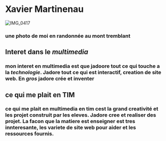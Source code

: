 # Xavier Martinenau

![IMG_0417](https://github.com/user-attachments/assets/a58042d5-f3e1-4049-a028-f2cc1d0f1317)
### une photo de moi en randonnée au mont tremblant


## **Interet dans le _multimedia_**

### mon interet en multimedia est que jadoore tout ce qui touche a la ***technologie***. Jadore tout ce qui est interactif, creation de site web. En *gros*  jadore crée et inventer  

## ce qui me plait en **TIM**

### ce qui me plait en multimedia en tim cest la grand creativité et les projet construit par les eleves. Jadore cree et realiser des projet. La facon que la matiere est enseigner est tres innteresante, les variete de site web pour aider et les ressources fournis.
